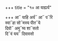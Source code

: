 +++
title = "१० आ याह्यर्य"

+++
आ᳓ याहि अर्य᳓ आ᳓ प᳓रि  
स्वा᳓हा सो᳓मस्य पीत᳓ये  
दिवो᳓ अमु᳓ष्य शा᳓सतो  
दि᳓वं यय᳓ दिवावसो